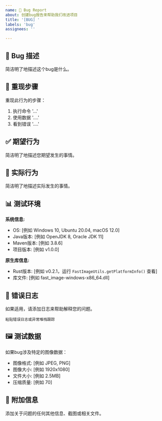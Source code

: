 ```yaml
---
name: 🐛 Bug Report
about: 创建bug报告来帮助我们改进项目
title: '[BUG] '
labels: 'bug'
assignees: ''

---
```


## 🐛 Bug 描述
简洁明了地描述这个bug是什么。

## 🔄 重现步骤
重现此行为的步骤：
1. 执行命令 '...'
2. 使用数据 '....'
3. 看到错误 '....'

## ✅ 期望行为
简洁明了地描述您期望发生的事情。

## 📱 实际行为
简洁明了地描述实际发生的事情。

## 📊 测试环境
**系统信息:**
 - OS: [例如 Windows 10, Ubuntu 20.04, macOS 12.0]
 - Java版本: [例如 OpenJDK 8, Oracle JDK 11]
 - Maven版本: [例如 3.8.6]
 - 项目版本: [例如 v1.0.0]

**原生库信息:**
 - Rust版本: [例如 v0.2.1，运行 `FastImageUtils.getPlatformInfo()` 查看]
 - 库文件: [例如 fast_image-windows-x86_64.dll]

## 📝 错误日志
如果适用，请添加日志来帮助解释您的问题。

```
粘贴错误日志或异常堆栈跟踪
```

## 🖼️ 测试数据
如果bug涉及特定的图像数据：
- 图像格式: [例如 JPEG, PNG]
- 图像大小: [例如 1920x1080]
- 文件大小: [例如 2.5MB]
- 压缩质量: [例如 70]

## 📎 附加信息
添加关于问题的任何其他信息、截图或相关文件。

